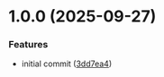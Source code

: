 # 1.0.0 (2025-09-27)

### Features

- initial commit ([3dd7ea4](https://github.com/magarcia/env-interpolation/commit/3dd7ea44eeb02f2e1b21d89c21817b730fbc6342))
